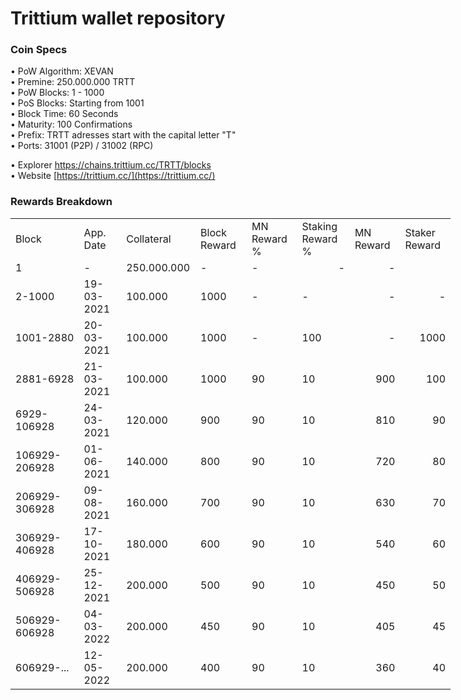 
Trittium wallet repository
=====================================

### Coin Specs

• PoW Algorithm: XEVAN   
• Premine: 250.000.000 TRTT   
• PoW Blocks: 1 - 1000    
• PoS Blocks: Starting from 1001    
• Block Time: 60 Seconds    
• Maturity: 100 Confirmations   
• Prefix: TRTT adresses start with the capital letter "T"   
• Ports: 31001 (P2P) / 31002 (RPC)    

• Explorer https://chains.trittium.cc/TRTT/blocks   
• Website [https://trittium.cc/](https://trittium.cc/)   

### Rewards Breakdown
<table border=0 cellpadding=0 cellspacing=0 width=701 class=xl6553517252
 style='border-collapse:collapse;table-layout:fixed;width:528pt'>
 <col class=xl6553517252 width=139 style='mso-width-source:userset;mso-width-alt:
 4785;width:104pt'>
 <col class=xl6553517252 width=107 span=2 style='mso-width-source:userset;
 mso-width-alt:3702;width:81pt'>
 <col class=xl6553517252 width=134 style='mso-width-source:userset;mso-width-alt:
 4608;width:100pt'>
 <col class=xl6553517252 width=107 span=2 style='mso-width-source:userset;
 mso-width-alt:3702;width:81pt'>
 <tr height=21 style='mso-height-source:userset;height:15.75pt'>
  <td height=21 class=xl6317252 width=150 style='height:15.75pt;width:104pt'>Block</td>
 <td class=xl6317252 width=107 style='width:81pt'>App. Date</td>
  <td class=xl6317252 width=107 style='width:81pt'>Collateral</td>
  <td class=xl6317252 width=107 style='width:81pt'>Block Reward</td>
  <td class=xl6317252 width=107 style='width:81pt'>MN Reward %</td>
  <td class=xl6317252 width=134 style='width:100pt'>Staking Reward %</td>
  <td class=xl6317252 width=107 style='width:81pt'>MN Reward</td>
  <td class=xl6317252 width=107 style='width:81pt'>Staker Reward</td>
 </tr>
 <tr height=21 style='mso-height-source:userset;height:15.75pt'>
  <td height=21 class=xl6417252 style='height:15.75pt'>1</td>
  <td class=xl6517252>-</td>
  <td class=xl6517252>250.000.000</td>
  <td class=xl6617252>-</td>
  <td class=xl6617252>-</td>
  <td class=xl6717252 align=right>-</td>
  <td class=xl6817252 align=right>-</td>
 </tr>
 <tr height=21 style='mso-height-source:userset;height:15.75pt'>
  <td height=21 class=xl6417252 style='height:15.75pt'>2-1000</td>
  <td class=xl6517252>19-03-2021</td>
  <td class=xl6517252>100.000</td>
  <td class=xl6517252>1000</td>
  <td class=xl6617252>-</td>
  <td class=xl6617252>-</td>
  <td class=xl6717252 align=right>-</td>
  <td class=xl6817252 align=right>-</td>
 </tr>
 <tr height=21 style='mso-height-source:userset;height:15.75pt'>
  <td height=21 class=xl6417252 style='height:15.75pt'>1001-2880</td>
  <td class=xl6517252>20-03-2021</td>
  <td class=xl6517252>100.000</td>
  <td class=xl6517252>1000</td>
  <td class=xl6617252>-</td>
  <td class=xl6617252>100</td>
  <td class=xl6717252 align=right>-</td>
  <td class=xl6817252 align=right>1000</td>
 </tr>
 <tr height=21 style='mso-height-source:userset;height:15.75pt'>
  <td height=21 class=xl6417252 style='height:15.75pt'>2881-6928</td>
 <td class=xl6517252>21-03-2021</td>
  <td class=xl6517252>100.000</td>
  <td class=xl6517252>1000</td>
  <td class=xl6617252>90</td>
  <td class=xl6617252>10</td>
  <td class=xl6717252 align=right>900</td>
  <td class=xl6817252 align=right>100</td>
 </tr>
 <tr height=21 style='mso-height-source:userset;height:15.75pt'>
  <td height=21 class=xl6417252 style='height:15.75pt'>6929-106928</td>
 <td class=xl6517252>24-03-2021</td>
  <td class=xl6517252>120.000</td>
  <td class=xl6517252>900</td>
  <td class=xl6617252>90</td>
  <td class=xl6617252>10</td>
  <td class=xl6717252 align=right>810</td>
  <td class=xl6817252 align=right>90</td>
 </tr>
 <tr height=21 style='mso-height-source:userset;height:15.75pt'>
  <td height=21 class=xl6417252 style='height:15.75pt'>106929-206928</td>
 <td class=xl6517252>01-06-2021</td>
  <td class=xl6517252>140.000</td>
  <td class=xl6517252>800</td>
  <td class=xl6617252>90</td>
  <td class=xl6617252>10</td>
  <td class=xl6717252 align=right>720</td>
  <td class=xl6817252 align=right>80</td>
 </tr>
 <tr height=21 style='mso-height-source:userset;height:15.75pt'>
  <td height=21 class=xl6417252 style='height:15.75pt'>206929-306928</td>
 <td class=xl6517252>09-08-2021</td>
  <td class=xl6517252>160.000</td>
  <td class=xl6517252>700</td>
  <td class=xl6617252>90</td>
  <td class=xl6617252>10</td>
  <td class=xl6717252 align=right>630</td>
  <td class=xl6817252 align=right>70</td>
 </tr>
 <tr height=21 style='mso-height-source:userset;height:15.75pt'>
  <td height=21 class=xl6417252 style='height:15.75pt'>306929-406928</td>
 <td class=xl6517252>17-10-2021</td>
  <td class=xl6517252>180.000</td>
  <td class=xl6517252>600</td>
  <td class=xl6617252>90</td>
  <td class=xl6617252>10</td>
  <td class=xl6717252 align=right>540</td>
  <td class=xl6817252 align=right>60</td>
 </tr>
 <tr height=21 style='mso-height-source:userset;height:15.75pt'>
  <td height=21 class=xl6417252 style='height:15.75pt'>406929-506928</td>
 <td class=xl6517252>25-12-2021</td>
  <td class=xl6517252>200.000</td>
  <td class=xl6517252>500</td>
  <td class=xl6617252>90</td>
  <td class=xl6617252>10</td>
  <td class=xl6717252 align=right>450</td>
  <td class=xl6817252 align=right>50</td>
 </tr>
 <tr height=21 style='mso-height-source:userset;height:15.75pt'>
  <td height=21 class=xl6417252 style='height:15.75pt'>506929-606928</td>
 <td class=xl6517252>04-03-2022</td>
  <td class=xl6517252>200.000</td>
  <td class=xl6517252>450</td>
  <td class=xl6617252>90</td>
  <td class=xl6617252>10</td>
  <td class=xl6717252 align=right>405</td>
  <td class=xl6817252 align=right>45</td>
 </tr>
 <tr height=21 style='mso-height-source:userset;height:15.75pt'>
  <td height=21 class=xl6417252 style='height:15.75pt'>606929-...</td>
 <td class=xl6517252>12-05-2022</td>
  <td class=xl6517252>200.000</td>
  <td class=xl6517252>400</td>
  <td class=xl6617252>90</td>
  <td class=xl6617252>10</td>
  <td class=xl6717252 align=right>360</td>
  <td class=xl6817252 align=right>40</td>
 </tr>
 </table>
